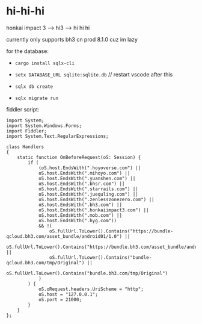 # hi-hi-hi

honkai impact 3 --> hi3 --> hi hi hi

currently only supports bh3 cn prod 8.1.0 cuz im lazy

for the database:
- `cargo install sqlx-cli`

- `setx DATABASE_URL sqlite:sqlite.db` // restart vscode after this

- `sqlx db create`

- `sqlx migrate run`

fiddler script:

```
import System;
import System.Windows.Forms;
import Fiddler;
import System.Text.RegularExpressions;

class Handlers
{
    static function OnBeforeRequest(oS: Session) {
        if (
            (oS.host.EndsWith(".hoyoverse.com") || 
            oS.host.EndsWith(".mihoyo.com") || 
            oS.host.EndsWith(".yuanshen.com") || 
            oS.host.EndsWith(".bhsr.com") || 
            oS.host.EndsWith(".starrails.com") || 
            oS.host.EndsWith(".juequling.com") || 
            oS.host.EndsWith(".zenlesszonezero.com") || 
            oS.host.EndsWith(".bh3.com") || 
            oS.host.EndsWith(".honkaiimpact3.com") || 
            oS.host.EndsWith(".mob.com") || 
            oS.host.EndsWith(".hyg.com"))
            && !(
                oS.fullUrl.ToLower().Contains("https://bundle-qcloud.bh3.com/asset_bundle/android01/1.0") || 
                oS.fullUrl.ToLower().Contains("https://bundle.bh3.com/asset_bundle/android01/1.0") || 
                oS.fullUrl.ToLower().Contains("bundle-qcloud.bh3.com/tmp/Original") || 
                oS.fullUrl.ToLower().Contains("bundle.bh3.com/tmp/Original")
            )
        ) {
            oS.oRequest.headers.UriScheme = "http";
            oS.host = "127.0.0.1";
            oS.port = 21000;
        }
    }
};
```